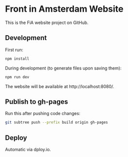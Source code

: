 # Front in Amsterdam Website

This is the FiA website project on GitHub.

## Development

First run:

```sh
npm install
```

During development (to generate files upon saving them):

```sh
npm run dev
```

The website will be available at http://localhost:8080/.

## Publish to gh-pages

Run this after pushing code changes:

```sh
git subtree push --prefix build origin gh-pages
```

## Deploy

Automatic via dploy.io.
